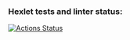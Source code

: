 ### Hexlet tests and linter status:
[![Actions Status](https://github.com/liamesskela/java-project-lvl1/workflows/hexlet-check/badge.svg)](https://github.com/liamesskela/java-project-lvl1/actions)